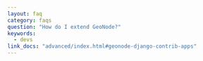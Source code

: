 ```yaml
---
layout: faq
category: faqs
question: "How do I extend GeoNode?"
keywords:
  - devs
link_docs: "advanced/index.html#geonode-django-contrib-apps"
---
```


